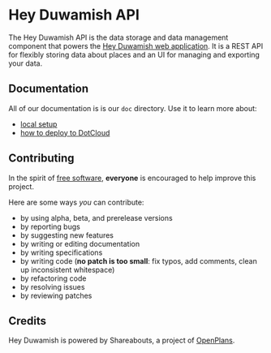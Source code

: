 Hey Duwamish API
===============

The Hey Duwamish API is the data storage and data management component that
powers the [Hey Duwamish web application](https://github.com/smartercleanup/duwamish).
It is a REST API for flexibly storing data about places and an UI for managing
and exporting your data.

Documentation
-------------
All of our documentation is is our `doc` directory. Use it to learn more about:
* [local setup](https://github.com/smartercleanup/duwamish-api/blob/master/doc/README.md)
* [how to deploy to DotCloud](https://github.com/smartercleanup/duwamish-api/blob/master/doc/DEPLOY.md)
<!-- TODO: Add API docs -->

Contributing
------------
In the spirit of [free software](http://www.fsf.org/licensing/essays/free-sw.html), **everyone** is encouraged to help improve this project.

Here are some ways *you* can contribute:

* by using alpha, beta, and prerelease versions
* by reporting bugs
* by suggesting new features
* by writing or editing documentation
* by writing specifications
* by writing code (**no patch is too small**: fix typos, add comments, clean up inconsistent whitespace)
* by refactoring code
* by resolving issues
* by reviewing patches

Credits
-------------
Hey Duwamish is powered by Shareabouts, a project of [OpenPlans](http://openplans.org).
